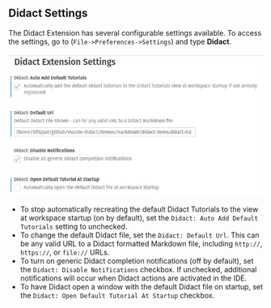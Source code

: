 ## Didact Settings 

The Didact Extension has several configurable settings available. To access the settings, go to (`File->Preferences->Settings`) and type **Didact**.

![Didact Settings](../images/settings.jpg)

* To stop automatically recreating the default Didact Tutorials to the view at workspace startup (on by default), set the `Didact: Auto Add Default Tutorials` setting to unchecked.
* To change the default Didact file, set the `Didact: Default Url`. This can be any valid URL to a Didact formatted Markdown file, including `http://`, `https://`, or `file://` URLs.
* To turn on generic Didact completion notifications (off by default), set the `Didact: Disable Notifications` checkbox. If unchecked, additional notifications will occur when Didact actions are activated in the IDE.
* To have Didact open a window with the default Didact file on startup, set the `Didact: Open Default Tutorial At Startup` checkbox.
